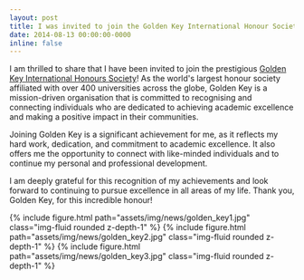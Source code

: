 ```yaml
---
layout: post
title: I was invited to join the Golden Key International Honour Society
date: 2014-08-13 00:00:00-0000
inline: false
---
```


I am thrilled to share that I have been invited to join the prestigious [Golden Key International Honours Society](https://goldenkey.org/)! As the world's largest honour society affiliated with over 400 universities across the globe, Golden Key is a mission-driven organisation that is committed to recognising and connecting individuals who are dedicated to achieving academic excellence and making a positive impact in their communities.

Joining Golden Key is a significant achievement for me, as it reflects my hard work, dedication, and commitment to academic excellence. It also offers me the opportunity to connect with like-minded individuals and to continue my personal and professional development.

I am deeply grateful for this recognition of my achievements and look forward to continuing to pursue excellence in all areas of my life. Thank you, Golden Key, for this incredible honour!

{% include figure.html path="assets/img/news/golden_key1.jpg" class="img-fluid rounded z-depth-1" %}
{% include figure.html path="assets/img/news/golden_key2.jpg" class="img-fluid rounded z-depth-1" %}
{% include figure.html path="assets/img/news/golden_key3.jpg" class="img-fluid rounded z-depth-1" %}
